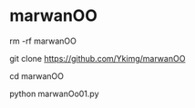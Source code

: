 # marwanOO

rm -rf marwanOO

git clone https://github.com/Ykimg/marwanOO

cd marwanOO

python marwanOo01.py

